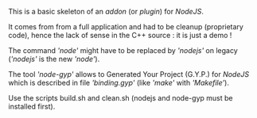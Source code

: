 This is a basic skeleton of an *addon* (or *plugin*) for *NodeJS*.

It comes from from a full application and had to be cleanup (proprietary code), hence the lack of sense in the C++ source : it is just a demo !

The command *'node'* might have to be replaced by *'nodejs'* on legacy (*'nodejs'* is the new *'node'*).

The tool *'node-gyp'* allows to Generated Your Project (G.Y.P.) for *NodeJS* which is described in file *'binding.gyp'* (like *'make'* with *'Makefile'*).

Use the scripts build.sh and clean.sh (nodejs and node-gyp must be installed first).

